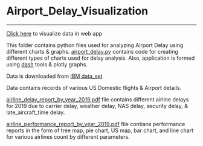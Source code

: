# Airport_Delay_Visualization
---
[Click here](https://airport-delay-web-app.onrender.com/) to visualize data in web app

This folder contains python files used for analyzing Airport Delay using different charts & graphs.
[airport_delay.py](https://github.com/jivaniyash/airport_delays_web_app/blob/main/airport_delay.py) contains code for creating different types of charts used for delay analysis. Also, application is formed using [dash](https://plotly.com/dash/) tools & plotly graphs. 

Data is downloaded from [IBM data_set](https://cf-courses-data.s3.us.cloud-object-storage.appdomain.cloud/IBMDeveloperSkillsNetwork-DV0101EN-SkillsNetwork/Data%20Files/airline_data.csv)

Data contains records of various US Domestic flights & Airport details.

[airline_delay_report_by_year_2019.pdf](https://github.com/jivaniyash/airport_delays_web_app/blob/main/airline_delay_report_by_year_2019.pdf) file contains different airline delays for 2019 due to carrier delay, weather delay, NAS delay, security delay, & late_aircraft_time delay.

[airline_performance_report_by_year_2019.pdf](https://github.com/jivaniyash/airport_delays_web_app/blob/main/airline_performance_report_by_year_2019.pdf) file contians performance reports in the form of tree map, pie chart, US map, bar chart, and line chart for various airlines count by different parameters.

